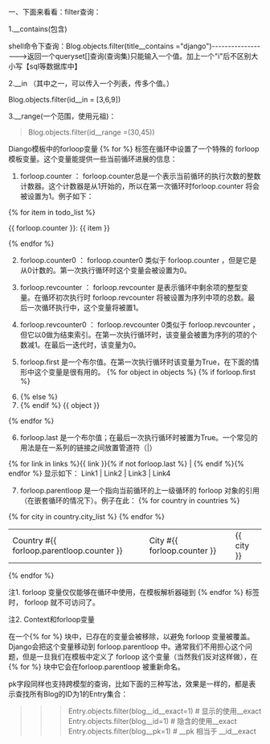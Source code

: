 一、下面来看看：filter查询：

1.__contains(包含)

shell命令下查询：Blog.objects.filter(title__contains ="django")------------------>返回一个queryset[]查询(查询集)只能输入一个值。加上一个"i"后不区别大小写【sql等数据库中】

2.__in （其中之一，可以传入一个列表，传多个值。）

Blog.objects.filter(id__in = [3,6,9])

3.__range(一个范围，使用元祖)：

> Blog.objects.filter(id__range =(30,45))



Diango模板中的forloop变量
{% for %} 标签在循环中设置了一个特殊的 forloop 模板变量。这个变量能提供一些当前循环进展的信息：

1. forloop.counter  ： forloop.counter总是一个表示当前循环的执行次数的整数计数器。这个计数器是从1开始的，所以在第一次循环时forloop.counter 将会被设置为1。例子如下：

{% for item in todo_list %}
<p>{{ forloop.counter }}: {{ item }}</p>
{% endfor %}

2.  forloop.counter0 ： forloop.counter0 类似于 forloop.counter ，但是它是从0计数的。第一次执行循环时这个变量会被设置为0。
3.  forloop.revcounter ： forloop.revcounter 是表示循环中剩余项的整型变量。在循环初次执行时 forloop.revcounter 将被设置为序列中项的总数。最后一次循环执行中，这个变量将被置1。 

4. forloop.revcounter0 ： forloop.revcounter 0类似于 forloop.revcounter ，但它以0做为结束索引。在第一次执行循环时，该变量会被置为序列的项的个数减1。在最后一迭代时，该变量为0。

5. forloop.first 是一个布尔值。在第一次执行循环时该变量为True，在下面的情形中这个变量是很有用的。
{% for object in objects %}
{% if forloop.first %}<li class="first">{% else %}<li>{% endif %}
{{ object }}
</li>
{% endfor %}

6. forloop.last 是一个布尔值；在最后一次执行循环时被置为True。一个常见的用法是在一系列的链接之间放置管道符（|）

{% for link in links %}{{ link }}{% if not forloop.last %} | {% endif %}{% endfor %}
显示如下：
Link1 | Link2 | Link3 | Link4

7. forloop.parentloop 是一个指向当前循环的上一级循环的 forloop 对象的引用（在嵌套循环的情况下）。例子在此：
{% for country in countries %}
<table>
{% for city in country.city_list %}
<tr>
<td>Country #{{ forloop.parentloop.counter }}</td>
<td>City #{{ forloop.counter }}</td>
<td>{{ city }}</td>
</tr>
{% endfor %}
</table>
{% endfor %}

注1.  forloop 变量仅仅能够在循环中使用，在模板解析器碰到 {% endfor %} 标签时， forloop 就不可访问了。

注2.  Context和forloop变量

  在一个{% for %} 块中，已存在的变量会被移除，以避免 forloop 变量被覆盖。Django会把这个变量移动到
forloop.parentloop 中。通常我们不用担心这个问题，但是一旦我们在模板中定义了 forloop 这个变量（当然我们反对这样做），在{% for %} 块中它会在forloop.parentloop 被重新命名。


pk字段同样也支持跨模型的查询，比如下面的三种写法，效果是一样的，都是表示查找所有Blog的ID为1的Entry集合：

>>> Entry.objects.filter(blog__id__exact=1) # 显示的使用__exact
>>> Entry.objects.filter(blog__id=1) # 隐含的使用__exact
>>> Entry.objects.filter(blog__pk=1) # __pk 相当于 __id__exact
